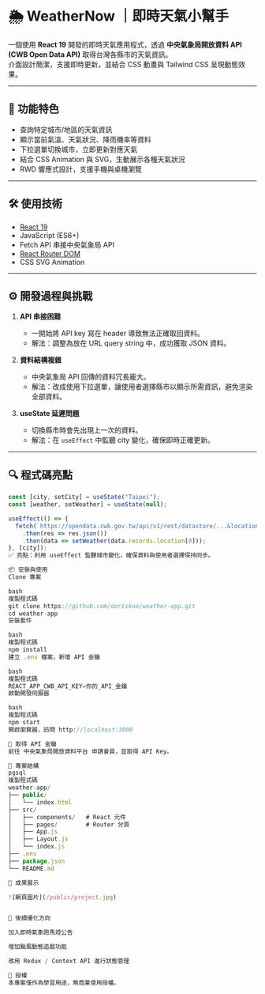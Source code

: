 # 🌦️ WeatherNow ｜即時天氣小幫手

一個使用 **React 19** 開發的即時天氣應用程式，透過 **中央氣象局開放資料 API (CWB Open Data API)** 取得台灣各縣市的天氣資訊。  
介面設計簡潔，支援即時更新，並結合 CSS 動畫與 Tailwind CSS 呈現動態效果。

---

## 🚀 功能特色

- 查詢特定城市/地區的天氣資訊
- 顯示當前氣溫、天氣狀況、降雨機率等資料
- 下拉選單切換城市，立即更新對應天氣
- 結合 CSS Animation 與 SVG，生動展示各種天氣狀況
- RWD 響應式設計，支援手機與桌機瀏覽

---

## 🛠️ 使用技術

- [React 19](https://react.dev/)
- JavaScript (ES6+)
- Fetch API 串接中央氣象局 API
- [React Router DOM](https://reactrouter.com/)
- CSS SVG Animation

---

## ⚙️ 開發過程與挑戰

1. **API 串接困難**

   - 一開始將 API key 寫在 header 導致無法正確取回資料。
   - 解法：調整為放在 URL query string 中，成功獲取 JSON 資料。

2. **資料結構複雜**

   - 中央氣象局 API 回傳的資料冗長龐大。
   - 解法：改成使用下拉選單，讓使用者選擇縣市以顯示所需資訊，避免渲染全部資料。

3. **useState 延遲問題**
   - 切換縣市時會先出現上一次的資料。
   - 解法：在 `useEffect` 中監聽 city 變化，確保即時正確更新。

---

## 🔍 程式碼亮點

```jsx
const [city, setCity] = useState("Taipei");
const [weather, setWeather] = useState(null);

useEffect(() => {
  fetch(`https://opendata.cwb.gov.tw/api/v1/rest/datastore/...&locationName=${city}&Authorization=${API_KEY}`)
    .then(res => res.json())
    .then(data => setWeather(data.records.location[0]));
}, [city]);
✅ 亮點：利用 useEffect 監聽城市變化，確保資料與使用者選擇保持同步。

📦 安裝與使用
Clone 專案

bash
複製程式碼
git clone https://github.com/doriskuo/weather-app.git
cd weather-app
安裝套件

bash
複製程式碼
npm install
建立 .env 檔案，新增 API 金鑰

bash
複製程式碼
REACT_APP_CWB_API_KEY=你的_API_金鑰
啟動開發伺服器

bash
複製程式碼
npm start
開啟瀏覽器，訪問 http://localhost:3000

🔑 取得 API 金鑰
前往 中央氣象局開放資料平台 申請會員，並取得 API Key。

📂 專案結構
pgsql
複製程式碼
weather-app/
├── public/
│   └── index.html
├── src/
│   ├── components/   # React 元件
│   ├── pages/        # Router 分頁
│   ├── App.js
│   ├── Layout.js
│   └── index.js
├── .env
├── package.json
└── README.md

📸 成果展示

![網頁圖片](/public/project.jpg)


🚀 後續優化方向

加入即時氣象跑馬燈公告

增加颱風動態追蹤功能

改用 Redux / Context API 進行狀態管理

📄 授權
本專案僅作為學習用途，無商業使用授權。

```

